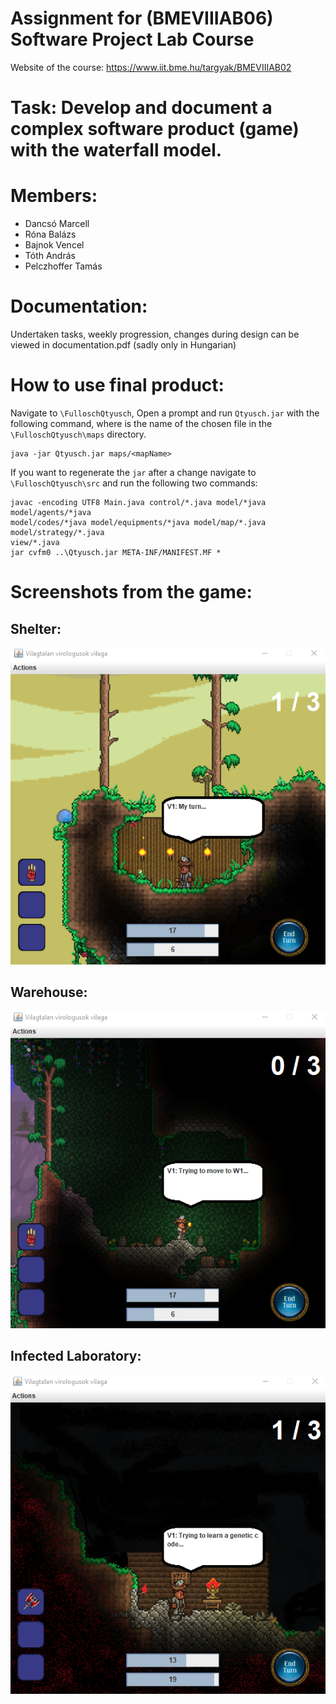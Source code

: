 # Assignment for (BMEVIIIAB06) Software Project Lab Course

Website of the course: https://www.iit.bme.hu/targyak/BMEVIIIAB02

# Task: Develop and document a complex software product (game) with the waterfall model.

# Members: 
- Dancsó Marcell
- Róna Balázs
- Bajnok Vencel
- Tóth András
- Pelczhoffer Tamás

# Documentation:
Undertaken tasks, weekly progression, changes during design can be viewed in documentation.pdf (sadly only in Hungarian)

# How to use final product:

Navigate to `\FulloschQtyusch`, Open a prompt and run `Qtyusch.jar` with the following command, where <mapName> is the name of the chosen file in the `\FulloschQtyusch\maps` directory.
```
java -jar Qtyusch.jar maps/<mapName>
```

If you want to regenerate the `jar` after a change navigate to `\FulloschQtyusch\src` and run the following two commands:
```
javac -encoding UTF8 Main.java control/*.java model/*java model/agents/*java
model/codes/*java model/equipments/*java model/map/*.java model/strategy/*.java
view/*.java
jar cvfm0 ..\Qtyusch.jar META-INF/MANIFEST.MF *
```

# Screenshots from the game:
## Shelter:
![ScreenShot](screenshots/1.png)

## Warehouse:
![ScreenShot](screenshots/2.png)

## Infected Laboratory:
![ScreenShot](screenshots/3.png)


